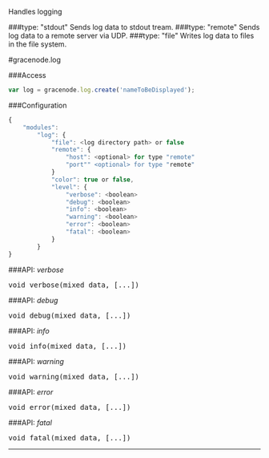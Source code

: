 Handles logging

###type: "stdout"
Sends log data to stdout tream.
###type: "remote"
Sends log data to a remote server via UDP.
###type: "file"
Writes log data to files in the file system.

#gracenode.log

###Access
```javascript
var log = gracenode.log.create('nameToBeDisplayed');
```

###Configuration
```javascript
{
	"modules":
		"log": {
			"file": <log directory path> or false
			"remote": {
				"host": <optional> for type "remote"
				"port"" <optional> for type "remote"
			}
			"color": true or false,
			"level": {
				"verbose": <boolean>
				"debug": <boolean>
				"info": <boolean>
				"warning": <boolean>
				"error": <boolean>
				"fatal": <boolean>
			}
		}
}
```

###API: *verbose*

<pre>
void verbose(mixed data, [...])
</pre>

###API: *debug*

<pre>
void debug(mixed data, [...])
</pre>

###API: *info*


<pre>
void info(mixed data, [...])
</pre>

###API: *warning*

<pre>
void warning(mixed data, [...])
</pre>

###API: *error*

<pre>
void error(mixed data, [...])
</pre>

###API: *fatal*

<pre>
void fatal(mixed data, [...])
</pre>

***

